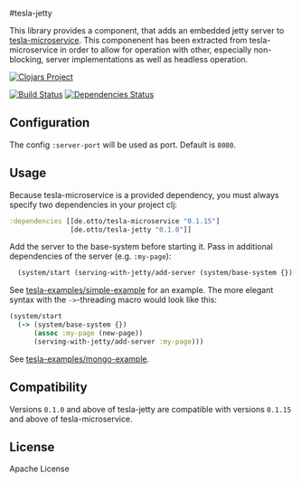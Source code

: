 #tesla-jetty

This library provides a component, that adds an embedded jetty server to [tesla-microservice](https://github.com/otto-de/tesla-mivroservice). 
This componenent has been extracted from tesla-microservice in order to allow for operation with other, especially non-blocking, server implementations as well as headless operation.

[![Clojars Project](http://clojars.org/de.otto/tesla-jetty/latest-version.svg)](http://clojars.org/de.otto/tesla-jetty)


[![Build Status](https://travis-ci.org/otto-de/tesla-jetty.svg)](https://travis-ci.org/otto-de/tesla-jetty)
[![Dependencies Status](http://jarkeeper.com/otto-de/tesla-jetty/status.svg)](http://jarkeeper.com/otto-de/tesla-jetty)

## Configuration

The config ```:server-port``` will be used as port. Default is ```8080```. 

## Usage

Because tesla-microservice is a provided dependency, you must always specify two dependencies in your project clj:

```clojure
:dependencies [[de.otto/tesla-microservice "0.1.15"]
               [de.otto/tesla-jetty "0.1.0"]]
```
Add the server to the base-system before starting it. Pass in additional dependencies of the server (e.g. ```:my-page```): 
```clojure
  (system/start (serving-with-jetty/add-server (system/base-system {}) :my-page))
```

See [tesla-examples/simple-example](https://github.com/otto-de/tesla-examples/tree/master/simple-example) for an example. The more elegant syntax with the ```->```-threading macro would look like this:

```clojure
(system/start
  (-> (system/base-system {})
      (assoc :my-page (new-page))
      (serving-with-jetty/add-server :my-page)))
```
See [tesla-examples/mongo-example](https://github.com/otto-de/tesla-examples/tree/master/mongo-example).

## Compatibility
Versions ```0.1.0``` and above of tesla-jetty are compatible with versions ```0.1.15``` and above of tesla-microservice.

## License
Apache License
